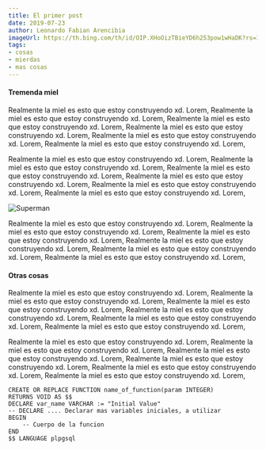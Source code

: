 ```yaml
---
title: El primer post
date: 2019-07-23
author: Leonardo Fabian Arencibia
imageUrl: https://th.bing.com/th/id/OIP.XHoOizTBieYD6h253pow1wHaDK?rs=1&pid=ImgDetMain
tags:
- cosas
- mierdas
- mas cosas
---
```


#### Tremenda miel

Realmente la miel es esto que estoy construyendo xd. Lorem, Realmente la miel es esto que estoy construyendo xd. Lorem, Realmente la miel es esto que estoy construyendo xd. Lorem, Realmente la miel es esto que estoy construyendo xd. Lorem, Realmente la miel es esto que estoy construyendo xd. Lorem, Realmente la miel es esto que estoy construyendo xd. Lorem,

Realmente la miel es esto que estoy construyendo xd. Lorem, Realmente la miel es esto que estoy construyendo xd. Lorem, Realmente la miel es esto que estoy construyendo xd. Lorem, Realmente la miel es esto que estoy construyendo xd. Lorem, Realmente la miel es esto que estoy construyendo xd. Lorem, Realmente la miel es esto que estoy construyendo xd. Lorem,

![Superman](https://th.bing.com/th/id/OIP.XHoOizTBieYD6h253pow1wHaDK?rs=1&pid=ImgDetMain)

Realmente la miel es esto que estoy construyendo xd. Lorem, Realmente la miel es esto que estoy construyendo xd. Lorem, Realmente la miel es esto que estoy construyendo xd. Lorem, Realmente la miel es esto que estoy construyendo xd. Lorem, Realmente la miel es esto que estoy construyendo xd. Lorem, Realmente la miel es esto que estoy construyendo xd. Lorem,

#### Otras cosas

Realmente la miel es esto que estoy construyendo xd. Lorem, Realmente la miel es esto que estoy construyendo xd. Lorem, Realmente la miel es esto que estoy construyendo xd. Lorem, Realmente la miel es esto que estoy construyendo xd. Lorem, Realmente la miel es esto que estoy construyendo xd. Lorem, Realmente la miel es esto que estoy construyendo xd. Lorem,

Realmente la miel es esto que estoy construyendo xd. Lorem, Realmente la miel es esto que estoy construyendo xd. Lorem, Realmente la miel es esto que estoy construyendo xd. Lorem, Realmente la miel es esto que estoy construyendo xd. Lorem, Realmente la miel es esto que estoy construyendo xd. Lorem, Realmente la miel es esto que estoy construyendo xd. Lorem,

```plsql
CREATE OR REPLACE FUNCTION name_of_function(param INTEGER)
RETURNS VOID AS $$
DECLARE var_name VARCHAR := "Initial Value"
-- DECLARE .... Declarar mas variables iniciales, a utilizar
BEGIN
	-- Cuerpo de la funcion
END
$$ LANGUAGE plpgsql
```


